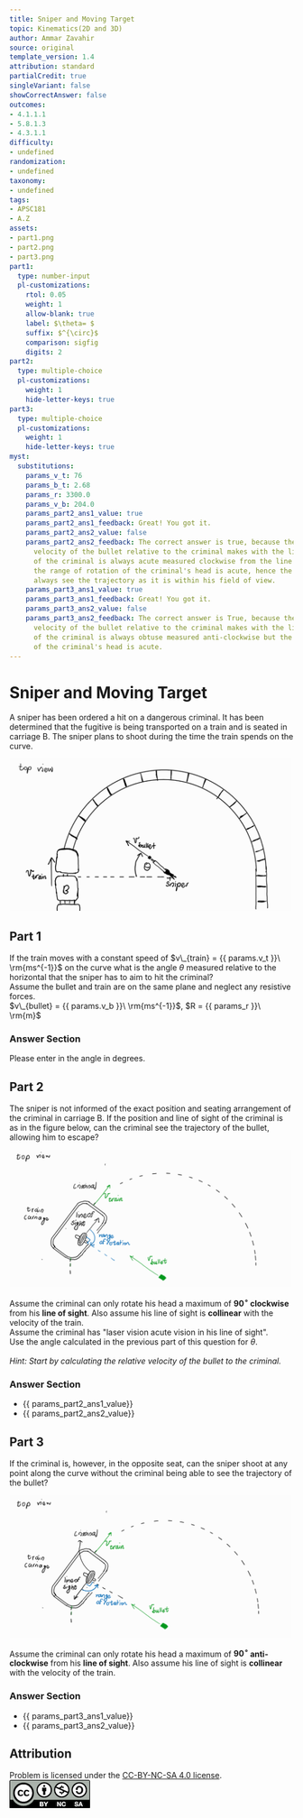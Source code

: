 ```yaml
---
title: Sniper and Moving Target
topic: Kinematics(2D and 3D)
author: Ammar Zavahir
source: original
template_version: 1.4
attribution: standard
partialCredit: true
singleVariant: false
showCorrectAnswer: false
outcomes:
- 4.1.1.1
- 5.8.1.3
- 4.3.1.1
difficulty:
- undefined
randomization:
- undefined
taxonomy:
- undefined
tags:
- APSC181
- A.Z
assets:
- part1.png
- part2.png
- part3.png
part1:
  type: number-input
  pl-customizations:
    rtol: 0.05
    weight: 1
    allow-blank: true
    label: $\theta= $
    suffix: $^{\circ}$
    comparison: sigfig
    digits: 2
part2:
  type: multiple-choice
  pl-customizations:
    weight: 1
    hide-letter-keys: true
part3:
  type: multiple-choice
  pl-customizations:
    weight: 1
    hide-letter-keys: true
myst:
  substitutions:
    params_v_t: 76
    params_b_t: 2.68
    params_r: 3300.0
    params_v_b: 204.0
    params_part2_ans1_value: true
    params_part2_ans1_feedback: Great! You got it.
    params_part2_ans2_value: false
    params_part2_ans2_feedback: The correct answer is true, because the angle the
      velocity of the bullet relative to the criminal makes with the line of sight
      of the criminal is always acute measured clockwise from the line of sight and
      the range of rotation of the criminal's head is acute, hence the criminal can
      always see the trajectory as it is within his field of view.
    params_part3_ans1_value: true
    params_part3_ans1_feedback: Great! You got it.
    params_part3_ans2_value: false
    params_part3_ans2_feedback: The correct answer is True, because the angle the
      velocity of the bullet relative to the criminal makes with the line of sight
      of the criminal is always obtuse measured anti-clockwise but the range of rotation
      of the criminal's head is acute.
---
```

# Sniper and Moving Target
A sniper has been ordered a hit on a dangerous criminal. It has been determined that the fugitive is being transported on a train and is seated in carriage B. The sniper plans to shoot during the time the train spends on the curve.

<img src="part1.png" width=500>

## Part 1

If the train moves with a constant speed of $v\_{train} = {{ params.v_t }}\ \rm{ms^{-1}}$ on the curve what is the angle $\theta$ measured relative to the horizontal that the sniper has to aim to hit the criminal?
<br>
Assume the bullet and train are on the same plane and neglect any resistive forces.
<br>
$v\_{bullet} = {{ params.v_b }}\ \rm{ms^{-1}}$, $R = {{ params_r }}\ \rm{m}$

### Answer Section

Please enter in the angle in degrees.

## Part 2

The sniper is not informed of the exact position and seating arrangement of the criminal in carriage B. If the position and line of sight of the criminal is as in the figure below, can the criminal see the trajectory of the bullet, allowing him to escape?

<img src="part2.png" width=500>

Assume the criminal can only rotate his head a maximum of **$90^{\circ}$ clockwise** from his **line of sight**. Also assume his line of sight is **collinear** with the velocity of the train.
<br>Assume the criminal has "laser vision acute vision in his line of sight".
<br>
Use the angle calculated in the previous part of this question for $\theta$.
<br><br>
<i>Hint: Start by calculating the relative velocity of the bullet to the criminal.</i>

### Answer Section

- {{ params_part2_ans1_value}}
- {{ params_part2_ans2_value}}

## Part 3

If the criminal is, however, in the opposite seat, can the sniper shoot at any point along the curve without the criminal being able to see the trajectory of the bullet?

<img src="part3.png" width=500>

Assume the criminal can only rotate his head a maximum of **$90^{\circ}$ anti-clockwise** from his **line of sight**. Also assume his line of sight is **collinear** with the velocity of the train.

### Answer Section

- {{ params_part3_ans1_value}}
- {{ params_part3_ans2_value}}

## Attribution

Problem is licensed under the [CC-BY-NC-SA 4.0 license](https://creativecommons.org/licenses/by-nc-sa/4.0/).<br> ![The Creative Commons 4.0 license requiring attribution-BY, non-commercial-NC, and share-alike-SA license.](https://raw.githubusercontent.com/firasm/bits/master/by-nc-sa.png)